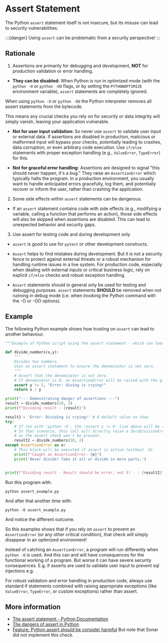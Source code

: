 # Assert Statement

The Python `assert` statement itself is not insecure, but its *misuse* can lead to security vulnerabilities. 

:::{danger} 
Using `assert` can be problematic from a security perspective!
:::


## Rationale

1. Assertions are primarily for debugging and development, **NOT** for production validation or error handling.

* **They can be disabled:** When Python is run in optimized mode (with the `python -O` or `python -OO` flags, or by setting the `PYTHONOPTIMIZE` environment variable), `assert` statements are completely ignored. 

When using `python -O` or `python -OO` the Python interpreter removes all assert statements from the bytecode.

This means any crucial checks you rely on for security or data integrity will simply vanish, leaving your application vulnerable.

* **Not for user input validation:** So never use `assert` to validate user input or external data. If assertions are disabled in production, malicious or malformed input will bypass your checks, potentially leading to crashes, data corruption, or even arbitrary code execution. Use `if/else` statements with proper exception handling (e.g., `ValueError`, `TypeError`) for this.

* **Not for graceful error handling:** Assertions are designed to signal "this should never happen, it's a bug." They raise an `AssertionError` which typically halts the program. In a production environment, you usually want to handle anticipated errors gracefully, log them, and potentially recover or inform the user, rather than crashing the application.

2. Some side effects within `assert` statements can be dangerous.

* If an `assert` statement contains code with side effects (e.g., modifying a variable, calling a function that performs an action), those side effects will also be skipped when assertions are disabled. This can lead to unexpected behavior and security gaps.

3. Use assert for testing code and during development only

* `assert` is good to use for `pytest` or other development constructs. 

* `Assert` helps to find mistakes during development. But it is not a security fence to protect against external threats or a robust mechanism for handling runtime issues in a live system. For production code, especially when dealing with external inputs or critical business logic, rely on explicit `if/else` checks and robust exception handling.

 * `Assert` statements should in general only be used for testing and debugging purposes. 
 `assert` statements **SHOULD** be removed when not running in debug mode (i.e. when invoking the Python command with the -O or -OO options).


## Example

The following Python example shows how trusting on `assert` can lead to another behaviour.


```python
"""Example of Python script using the assert statement - which can lead to security issues!"""

def divide_numbers(x,y):
    """
    Divides two numbers.
    Uses an assert statement to ensure the denominator is not zero.
    """
    # Assert that the denominator is not zero.
    # If denominator is 0, an AssertionError will be raised with the given message.
    assert y != 2, "Error: diving is crying!"
    return x / y

print("--- Demonstrating danger of assertions ---")
result = divide_numbers(10, 3)
print(f"Dividing result : {result}")

result2 = 'Error- Dividing is crying!' # A default value to show
try:
    # If run with 'python -O', the 'assert y != 0' line above will be removed.
    # In that scenario, this call will directly raise a ZeroDivisionError,
    # as the assert check won't be present.
    result2 = divide_numbers(10, 2)
except AssertionError as e:
    # This block will be executed if assert is active (without -O)
    print(f"Caught an AssertionError: {e}")
    print('Never divide! Take it all or divide in more parts.')   


print(f"Dividing result - Result should be error, not 5! - : {result2}")

```

Run this program with:
```
python assert_example.py
```
And after that another time with:
```
python -O assert_example.py
```
And notice the different outcome.


So this examples shows that if you rely on `assert` to prevent an `AssertionError` (or any other critical condition), that check will simply disappear in an optimized environment!

Instead of catching an `AssertionError`, a program will run differently when `python -O` is used. And this can and will have consequences for the functional working of a program. But worse it can have severe security consequences. E.g. if asserts are used to validate user input to prevent sql injections e.g. 

For robust validation and error handling in production code, always use standard if statements combined with raising appropriate exceptions (like `ValueError`, `TypeError`, or custom exceptions) rather than assert.



## More information

* [The assert statement - Python Documentation](https://docs.python.org/3/reference/simple_stmts.html#the-assert-statement)
* [The dangers of assert in Python](https://snyk.io/blog/the-dangers-of-assert-in-python/)
* [Feature: Python assert should be consider harmful](https://community.sonarsource.com/t/feature-python-assert-should-be-consider-harmful/38501) But note that Sonar did not implement this check.
